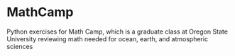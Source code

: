 # MathCamp
Python exercises for Math Camp, which is a graduate class at Oregon State University reviewing math needed for ocean, earth, and atmospheric sciences
